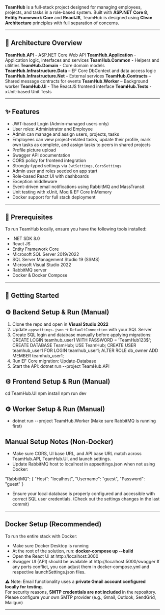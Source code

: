 **TeamHub** is a full-stack project designed for managing employees, projects, and tasks in a role-based system. 
Built with **ASP.NET Core 8**, **Entity Framework Core** and **ReactJS**, TeamHub is designed using **Clean Architecture** principles with full separation of concerns.

---

## 🧱 Architecture Overview
**TeamHub.API** - ASP.NET Core Web API
**TeamHub.Application** - Application logic, interfaces and services
**TeamHub.Common** - Helpers and utilities
**TeamHub.Domain** - Core domain models
**TeamHub.Infrastructure.Data** – EF Core DbContext and data access logic
**TeamHub.Infrastructure.Net** – External services 
**TeamHub.Contracts** – Shared message contracts for events
**TeamHub.Worker** – Background worker 
**TeamHub.UI** - The ReactJS frontend interface
**TeamHub.Tests** - xUnit-based Unit Tests

---

## ✨ Features

- JWT-based Login (Admin-managed users only)
- User roles: Administrator and Employee
- Admin can manage and assign users, projects, tasks
- Employees can view project-related tasks, update their profile, mark own tasks as complete, and assign tasks to peers in shared projects
- Profile picture upload
- Swagger API documentation
- CORS policy for frontend integration
- Strongly-typed settings via `JwtSettings`, `CorsSettings`
- Admin user and roles seeded on app start
- Role-based React UI with dashboards
- Exception middleware
- Event-driven email notifications using RabbitMQ and MassTransit
- Unit testing with xUnit, Moq & EF Core InMemory
- Docker support for full stack deployment

---

## 🧩 Prerequisites

To run TeamHub locally, ensure you have the following tools installed:

- .NET SDK 8.0
- React JS
- Entity Framework Core
- Microsoft SQL Server 2019/2022
- SQL Server Management Studio 19 (SSMS)
- Microsoft Visual Studio 2022
- RabbitMQ server
- Docker & Docker Compose

---

## 🚀 Getting Started

## ⚙️ Backend Setup & Run (Manual)
1. Clone the repo and open in **Visual Studio 2022**
2. Update `appsettings.json` → `DefaultConnection` with your SQL Server
3. Create SQL login and database manually before applying migrations:
        CREATE LOGIN teamhub_user1 WITH PASSWORD = 'TeamHub123$';
        CREATE DATABASE TeamHub;
        USE TeamHub;
        CREATE USER teamhub_user1 FOR LOGIN teamhub_user1;
        ALTER ROLE db_owner ADD MEMBER teamhub_user1;
4. Run EF Core migration: Update-Database
5. Start the API: dotnet run --project TeamHub.API

## ⚙️ Frontend Setup & Run (Manual)
cd TeamHub.UI
npm install
npm run dev

## ⚙️ Worker Setup & Run (Manual)
- dotnet run --project TeamHub.Worker (Make sure RabbitMQ is running first)

## Manual Setup Notes (Non-Docker)
- Make sure CORS, UI base URL, and API base URL match across TeamHub.API, TeamHub.UI, and launch settings.
- Update RabbitMQ host to localhost in appsettings.json when not using Docker:

 "RabbitMQ": 
  { 
  "Host": "localhost", 
  "Username": "guest", 
  "Password": "guest" 
  } 

- Ensure your local database is properly configured and accessible with correct SQL user credentials.
(Check out the settings changes in the last commit)
 
---

## Docker Setup (Recommended)
To run the entire stack with Docker:
- Make sure Docker Desktop is running
- At the root of the solution, run: **docker-compose up --build**
- Open the React UI at http://localhost:3000
- Swagger UI (API) should be available at http://localhost:5000/swagger
If any ports conflict, you can adjust them in docker-compose.yml and respective launchSettings.json files.

⚠️ Note:
Email functionality uses a **private Gmail account configured locally for testing**.  
For security reasons, **SMTP credentials are not included** in the repository.
Please configure your own SMTP provider (e.g., Gmail, Outlook, SendGrid, Mailgun) 

---
